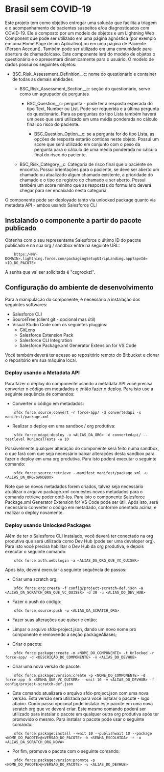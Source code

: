 # Brasil sem COVID-19

Este projeto tem como objetivo entregar uma solução que facilita a triagem e o acompanhamento de pacientes suspeitos e/ou diagnosticados com COVID-19. Ele é composto por um modelo de objetos e um Lightning Web Component que pode ser utilizado em uma página agnóstica (por exemplo em uma Home Page de um Aplicativo) ou em uma página de Paciente (Person Account). Também pode ser utilizado em uma comunidade para abertura de chamado/caso. Este componente lerá do modelo de objetos o questionário e o apresentará dinamicamente para o usuário. O modelo de dados possui os seguintes objetos:

* BSC_Risk_Assessment_Definition__c: nome do questionário e container de todas as demais entidades

  * BSC_Risk_Assessment_Section__c: seção do questionário, serve como um agrupador de perguntas
    
    * BSC_Question__c: pergunta - pode ter a resposta esperada do tipo Text, Number ou List. Pode ser requerida e a última pergunta do questionário. Para as perguntas do tipo Lista também haverá um peso que será utilizado em uma média ponderada no cálculo final do risco do paciente. 
      
      * BSC_Question_Option__c: se a pergunta for do tipo Lista, as opções de resposta estarão contidas neste objeto. Possui um score que será utilizado em conjunto com o peso da pergunta para o cálculo de uma média ponderada no cálculo final do risco do paciente.

  * BSC_Risk_Category__c: Categoria de risco final que o paciente se encontra. Possui orientações para o paciente, se deve ser aberto um chamado ou atualizado algum chamado existente, a prioridade do chamado e o tipo de registro do chamado a ser aberto. Possui também um score mínimo que as respostas do formulário deverá chegar para ser encaixado nesta categoria. 

O componente pode ser deployado tanto via unlocked package quanto via metadata API - ambos usando Salesforce CLI

## Instalando o componente a partir do pacote publicado

Obtenha com o seu representante Salesforce o último ID do pacote publicado e na sua org / sandbox entre na seguinte URL: 

```
    https:/<MY-DOMAIN>.lightning.force.com/packagingSetupUI/ipLanding.app?apvId=<ID_DO_PACOTE>
```

A senha que vai ser solicitada é "csgrockz!".

## Configuração do ambiente de desenvolvimento

Para a manipulação do componente, é necessário a instalação dos seguintes softwares:

* Salesforce CLI
* SourceTree (client git - opcional mas útil)
* Visual Studio Code com os seguintes pluggins:
    * GitLens
    * Salesforce Extension Pack
    * Salesforce CLI Integration
    * Salesforce Package.xml Generator Extension for VS Code

Você também deverá ter acesso ao repositório remoto do Bitbucket e clonar o repositório em sua máquina local.

### Deploy usando a Metadata API

Para fazer o deploy do componente usando a metadata API você precisa converter o código em metadados e então fazer o deploy. Para isto use a seguinte sequência de comandos:

* Converter o código em metadados:

```
    sfdx force:source:convert -r force-app/ -d convertedapi -x manifest/package.xml
```

* Realizar o deploy em uma sandbox / org produtiva:
```
    sfdx force:mdapi:deploy -u <ALIAS_DA_ORG> -d convertedapi/ --testlevel RunLocalTests -w 10
```

Possivelmente qualquer alteração do componente será feito numa sandbox, o que fará com que seja necessário baixar alterações desta sandbox para fazer o deploy em uma org produtiva. Para isto poderá executar o seguinte comando: 
```
    sfdx force:source:retrieve --manifest manifest/package.xml -u <ALIAS_DA_ORG/SANDBOX>
```

Note que se novos metadados forem criados, talvez seja necessário atualizar o arquivo package.xml com estes novos metadados para o comando retrieve poder obtê-los. Para isto o componente Salesforce Package.xml Generator Extension for VS Code pode ser útil. Após isto, será necessário converter o código em metadado, conforme orientado acima, e realizar o deploy novamente. 

### Deploy usando Unlocked Packages

Além de ter o Salesforce CLI instalado, você deverá ter conectado na org produtiva que será utilizada como Dev Hub (pode ser uma developer org). Para isto você precisa habilitar o Dev Hub da org produtiva, e depois executar o seguinte comando:

```
    sfdx force:auth:web:login -a <ALIAS_DA_ORG_QUE_VC_QUISER> 
```

Após isto, deverá executar a seguinte sequência de passos:

* Criar uma scratch org:

```
    sfdx force:org:create -f config/project-scratch-def.json -a <ALIAS_DA_SCRATCH_ORG_QUE_VC_QUISER> -d 30 -u <ALIAS_DO_DEV_HUB>
```

* Fazer o push do código:

```
    sfdx force:source:push -u <ALIAS_DA_SCRATCH_ORG>
```

* Fazer suas alterações que quiser e então;

* Limpar o arquivo sfdx-project.json, dando um novo nome pro componente e removendo a seção packageAliases;

* Criar o pacote:

```
    sfdx force:package:create -n <NOME_DO_COMPONENTE> -t Unlocked -r force-app/ -d <DESCRIÇÃO_DO_COMPONENTE> -v <ALIAS_DO_DEVHUB>
```
* Criar uma nova versão do pacote:

```
    sfdx force:package:version:create -p <NOME_DO_COMPONENTE> -d force-app -k <SENHA_QUE_VC_QUISER> --wait 10 -v <ALIAS_DO_DEVHUB> -f config/project-scratch-def.json 
```

* Este comando atualizará o arquivo sfdx-project.json com uma nova versão. Esta versão será utilizada para você instalar o pacote - logo abaixo. Como passo opcional pode instalar este pacote em uma nova scratch org que vc deverá criar. Este mesmo comando poderá ser utilizado para instalar o pacote em qualquer outra org produtiva após ter promovido o mesmo. Para instalar o pacote pode usar o seguinte comando:

```
    sfdx force:package:install --wait 10 --publishwait 10 --package <NOME_DO_PACOTE>@<VERSAO_DO_PACOTE> -k <SENHA_ESCOLHIDA> -r -u <ALIAS_DA_SCRATCH_ORG_NOVA>
```
* Por fim, promova o pacote com o seguinte comando:

```
    sfdx force:package:version:promote -p <NOME_DO_PACOTE>@<VERSAO_DO_PACOTE> -v <ALIAS_DO_DEVHUB>
```